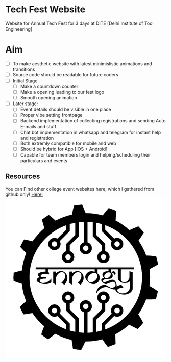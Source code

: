 # Tech Fest Website
Website for Annual Tech Fest for 3 days at DITE [Delhi Institute of Tool Engineering]

# Aim
- [ ] To make aesthetic website with latest minimislistic animations and transitions 
- [ ] Source code should be readable for future coders
- [ ] Initial Stage
  - [ ] Make a countdown counter
  - [ ] Make a opening leading to our fest logo
  - [ ] Smooth opening animation
- [ ] Later stage:
  - [ ] Event details should be visible in one place 
  - [ ] Proper vibe setting frontpage
  - [ ] Backend implementation of collecting registrations and sending Auto E-mails and stuff
  - [ ] Chat bot implementation in whatsapp and telegram for instant help and registration
  - [ ] Both extremly compatible for mobile and web
  - [ ] Should be hybrid for App [IOS + Android]
  - [ ] Capable for team members login and helping/scheduling their particulars and events
  
## Resources
You can Find other college event websites here, which I gathered from github only! 
[Here!](https://github.com/ENNOGY/ENNOGY.github.io/releases/tag/v0.1)
![](https://github.com/ENNOGY/ENNOGY.github.io/blob/master/logo-ennogy.png)
